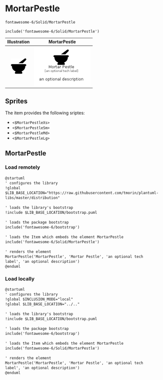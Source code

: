 # MortarPestle


```text
fontawesome-6/Solid/MortarPestle
```

```text
include('fontawesome-6/Solid/MortarPestle')
```



| Illustration | MortarPestle |
| :---: | :---: |
| ![illustration for Illustration](../../fontawesome-6/Solid/MortarPestle.png) | ![illustration for MortarPestle](../../fontawesome-6/Solid/MortarPestle.Local.png) |



## Sprites
The item provides the following sriptes:

- `<$MortarPestleXs>`
- `<$MortarPestleSm>`
- `<$MortarPestleMd>`
- `<$MortarPestleLg>`





## MortarPestle

### Load remotely
```plantuml
@startuml
' configures the library
!global $LIB_BASE_LOCATION="https://raw.githubusercontent.com/tmorin/plantuml-libs/master/distribution"

' loads the library's bootstrap
!include $LIB_BASE_LOCATION/bootstrap.puml

' loads the package bootstrap
include('fontawesome-6/bootstrap')

' loads the Item which embeds the element MortarPestle
include('fontawesome-6/Solid/MortarPestle')

' renders the element
MortarPestle('MortarPestle', 'Mortar Pestle', 'an optional tech label', 'an optional description')
@enduml
```

### Load locally
```plantuml
@startuml
' configures the library
!global $INCLUSION_MODE="local"
!global $LIB_BASE_LOCATION="../.."

' loads the library's bootstrap
!include $LIB_BASE_LOCATION/bootstrap.puml

' loads the package bootstrap
include('fontawesome-6/bootstrap')

' loads the Item which embeds the element MortarPestle
include('fontawesome-6/Solid/MortarPestle')

' renders the element
MortarPestle('MortarPestle', 'Mortar Pestle', 'an optional tech label', 'an optional description')
@enduml
```

